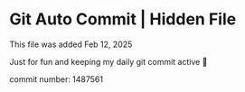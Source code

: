 # Git Auto Commit | Hidden File

This file was added Feb 12, 2025

Just for fun and keeping my daily git commit active 🤪

commit number: 1487561
